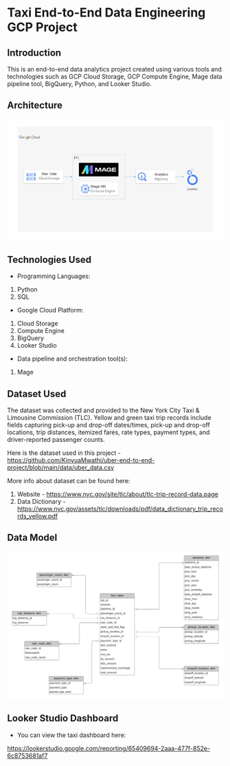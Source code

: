 # Taxi End-to-End Data Engineering GCP Project

## Introduction

This is an end-to-end data analytics project created using various tools and technologies such as GCP Cloud Storage, GCP Compute Engine, Mage data pipeline tool, BigQuery, Python, and Looker Studio.

## Architecture 

<img src="architecture.jpg">

## Technologies Used

- Programming Languages:

1. Python
2. SQL

- Google Cloud Platform:

1. Cloud Storage
2. Compute Engine
3. BigQuery
4. Looker Studio

- Data pipeline and orchestration tool(s):

1. Mage

## Dataset Used

The dataset was collected and provided to the New York City Taxi & Limousine Commission (TLC). Yellow and green taxi trip records include fields capturing pick-up and drop-off dates/times, pick-up and drop-off locations, trip distances, itemized fares, rate types, payment types, and driver-reported passenger counts.

Here is the dataset used in this project - https://github.com/KinyuaMwathi/uber-end-to-end-project/blob/main/data/uber_data.csv

More info about dataset can be found here:

1. Website - https://www.nyc.gov/site/tlc/about/tlc-trip-record-data.page
2. Data Dictionary - https://www.nyc.gov/assets/tlc/downloads/pdf/data_dictionary_trip_records_yellow.pdf

## Data Model

<img src="data_model.jpeg">

## Looker Studio Dashboard

- You can view the taxi dashboard here:

https://lookerstudio.google.com/reporting/65409694-2aaa-477f-852e-6c8753681af7
